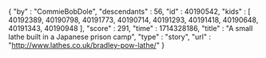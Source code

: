 {
  "by" : "CommieBobDole",
  "descendants" : 56,
  "id" : 40190542,
  "kids" : [ 40192389, 40190798, 40191773, 40190714, 40191293, 40191418, 40190648, 40191343, 40190948 ],
  "score" : 291,
  "time" : 1714328186,
  "title" : "A small lathe built in a Japanese prison camp",
  "type" : "story",
  "url" : "http://www.lathes.co.uk/bradley-pow-lathe/"
}
